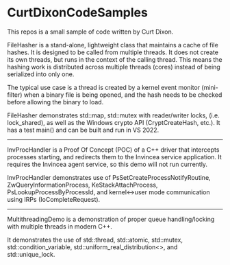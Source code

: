 # CurtDixonCodeSamples
This repos is a small sample of code written by Curt Dixon.

FileHasher is a stand-alone, lightweight class that maintains a cache of file hashes. It is designed to be called from multiple threads. It does not create its own threads, but runs in the context of the calling thread. This means the hashing work is distributed across multiple threads (cores) instead of being serialized into only one.

The typical use case is a thread is created by a kernel event monitor (mini-filter) when a binary file is being opened, and the hash needs to be checked before allowing the binary to load. 

FileHasher demonstrates std::map, std::mutex with reader/writer locks, (i.e. lock_shared), as well as the Windows crypto API (CryptCreateHash, etc.). It has a test main() and can be built and run in VS 2022.

------------

InvProcHandler is a Proof Of Concept (POC) of a C++ driver that intercepts processes starting, and redirects them to the Invincea service application. It requires the Invincea agent service, so this demo will not run currently.

InvProcHandler demonstrates use of PsSetCreateProcessNotifyRoutine, ZwQueryInformationProcess, KeStackAttachProcess, PsLookupProcessByProcessId, and kernel<->user mode communication using IRPs (IoCompleteRequest).

--------------

MultithreadingDemo is a demonstration of proper queue handling/locking with multiple threads in modern C++.

It demonstrates the use of std::thread, std::atomic, std::mutex, std::condition_variable, std::uniform_real_distribution<>, and std::unique_lock.

